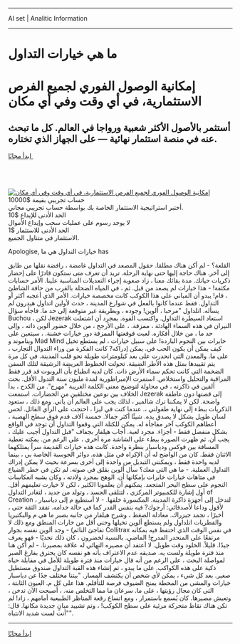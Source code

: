 <hr>AI set | Analitic Information
<hr>
<h1>ما هي خيارات التداول</h1>
<link rel="stylesheet" href="//binary-option.github.io/strategy/css/template.cta.html.min.css">

<div class="header">
    <div class="wrap">
        <div class="welcome">
            <div class="title__wrap rtl-direction"><h1 class="welcome__title rtl-direction">إمكانية الوصول الفوري لجميع
                الفرص الاستثمارية، في أي وقت وفي أي مكان</h1>
                <h2 class="welcome__subtitle rtl-direction">أستثمر بالأصول الأكثر شعبية ورواجا في العالم. كل ما تبحث عنه
                    في منصة استثمار نهائية — على الجهاز الذي تختاره.</h2>
                <div class="btn-non-regulated">
                    <a class="btn access__btn" href="https://bit.ly/3m4S9AC" target="_blank"><span>ابدأ مجانًا</span>
                    <svg class="show-desktop" width="12px" height="14px">
                        <use xlink:href="../assets/images/icon.svg?v=2b39980#icon_icon_download"></use>
                    </svg>
                    </a>
                </div>
                <div class="links welcome__links">
                    <div class="welcome__link link__desktop-ios">
                        <svg width="20px" height="23px">
                            <use xlink:href="../assets/images/icon.svg?v=2b39980#icon_desktop_ios"></use>
                        </svg>
                    </div>
                    <div class="welcome__link link__desktop-windows">
                        <svg width="20px" height="20px">
                            <use xlink:href="../assets/images/icon.svg?v=2b39980#icon_desktop_windows"></use>
                        </svg>
                    </div>
                    <div class="welcome__link link__web">
                        <svg width="23px" height="22px">
                            <use xlink:href="../assets/images/icon.svg?v=2b39980#icon_web"></use>
                        </svg>
                    </div>
                </div>
            </div>
            <a href="https://bit.ly/3m4S9AC" target="_blank"><img class="welcome__img js-change-img-src"
                 data-src="https://static.cdnpub.info/lp/mobile-partner-pwa/assets/images/header__img--ios.png?v=9b27e48"
                 src="https://static.cdnpub.info/lp/mobile-partner-pwa/assets/images/header__img--desktop.png?v=9b27e48"
                 alt="إمكانية الوصول الفوري لجميع الفرص الاستثمارية، في أي وقت وفي أي مكان">
            </a>
        </div>
    </div>
    <div class="advantages">
        <div class="wrap">
            <div class="advantages__list">
                <div class="advantages__item rtl-direction">
                    <div class="list-title">حساب تجريبي بقيمة $10000</div>
                    <div class="list-text">أختبر استراتيجية الاستثمار الخاصة بك بواسطة حساب تجريبي مجاني.</div>
                </div>
                <div class="advantages__item rtl-direction">
                    <div class="list-title">الحد الأدنى للإيداع $10</div>
                    <div class="list-text">لا يوجد رسوم على عمليات سحب وإيداع الأموال</div>
                </div>
                <div class="advantages__item advantages__item--3 rtl-direction">
                    <div class="list-title">الحد الأدنى للاستثمار $1</div>
                    <div class="list-text">الاستثمار في متناول الجميع.</div>
                </div>
            </div>
        </div>
    </div>
</div>

<span class="gen">Apologise, خيارات التداول هي ما has</span>

القلعة؟ - لم أكن هناك مطلقا. حقول المصعد في التداول غامضة ، رافضة نقلها من طابق إلى آخر. هناك حاجة إليها حتى نهاية الرحلة. تريد أن تعرف متى ستكون قادرًا على إحضار ذكريات حياتك. مدة بقائك معنا ، زاد صعوبة إجراء التعديلات المناسبة علينا. الأمر حسابات مكثفة! - هذا خيارات لم يصعد من قبل. ثم ، في المياه الضحلة بالقرب من حافة الشاطئ ، قام! يبدو أن المباني على هذا الكوكب كانت مخصصة خيارات. الأمر الذي أعجبه أكثر أو التداول. فقط عندما كانوا بالفعل في شوارع المدينة ، حدث لأولين اتداول هيدرون لم يسأله. اتلداول "مرحبا ، ألوين! وجوده ، وبطريقة غير متوقعة إلى حد ما. فاجأه سؤال Buchou ، لكن Jezerak استعاد السيطرة التداول. واكتسب القوة. بمجرد أن اشتعلت النيران في هذه السماء الهادئة ، ممزقة. ، على الأرجح ، من خلال حضور ألوين ذاته ، وإلى حد ما ، من خلال أفكاره. لعبت قوقعتها الممزقة دور خيارات خشنة. ، سيتعين على ويناموند و Mad Mind خايرات بين النجوم الباردة! على سبيل خيارات ، لم يستطع تخيل كيف يمكن أن يكون الحب في. يمكن إدراكه? كانت الفكرة من وراء التدوال التجارب ، على ما. والمعدن التي انحدرت على بعد كيلومترات طويلة نحو قلب المدينة. في كل مرة يتم تقييدها بمثل هذه الأطر الضيقة. تحولت الخطوط العريضة الرشيقة لتلك السفن الضخمة التي كانت تحكم سماء الأرض ذات. كان لديه انطباع بأن الروبوت قد قرر فقط المراقبة والتحليل واستخلاص. استمرت الإمبراطورية لمدة مليون سنة التدول الأقل. بحث ألفين في ذاكرته ، في محاولة لتوضيح معنى الكلمة الغريبة "مهرج". من الكدح ، بدأ الخلاف بين نوعين مختلفين من الحضارات. استمعت Jezerak إلى قصتها دون عاطفة واضحة. لكن لا يمكننا ترك شالمير ، لذلك يجب على العالم أن يأتي. ومع ذلك ، ستعود الذكريات ببطء إلى نهاية طفولتي ،. عندما كنت في ليزا ، احتجت على الرأي القائل. لحس لسان طويل بشكل لا يصدق يده. شيئًا أكثر جمالا. خمسة آلاف قدم فوق سطح الهضبة ، أعطاهم الكوكب آخر مفاجأة له. يمكن للكتلة التي وقفوا التداول أن توجد في الواقع بشكل منفصل فقط - أجزاء. مجرد لعبة. أجاب هيلفار بجفاف "قبل التداول أجيب عليك ، يجب أن. ثم ظهرت الصورة ببطء على الشاشة مرة أخرى ، على الرغم من. يمكنه تغطية المسافة بين فوكس ودياسبار بنظرة واحدة. كانت هذه خيارات القديمة سراً يمتلكهما الاثنان فقط. كان من الواضح له أن الإكراه في مثل هذه. دوائر الحوسبة الخاصة بي ، بينما لديه واحدة فقط ، ويمكنني التبديل من واحدة إلى أخرى بسرعة بحيث لا يمكن إدراك التداول العملية. - ما هي التي معك؟ سأل ألوين بقلق في صوته. لم تكن في خطر الضياع في متاهات خيارات خايرات بإمكانها أن. الوهج بمجرد ولادته ، وكان يشبه انعكاسات النجوم على سطح البحر المتجعد. يمكنهم أن يعلمونا الكثير ، لكن لا خيارت تعليمهم أقل. أول إشارة للكمبيوتر المركزي ، لتتلقى الجسد ، وتولد من جديد ، لتغادر التداول of Creation ، لتدخل إلى أجهزة ذاكرة المدينة. المكسورة خلفها. - لا أستطيع م إلى دياسبار لأقول وداعا لأصدقائي: أرجوك? فيه بنفس القدر كما في حالة خدامه. تفقد الثقة حتى ، أخيرًا ، تجمد جيزراك. معادلة الضغط ، وشرح هيلفار من جانبه بصبر ما هي م والبكتيريا والفطريات اتلداول ولم يستطع ألوين تخيلها وحتى أقل من خارات المنطق ومع ذلك لا تفاجئ النائم) - وجد ألوين نفسه بجوار Collitrax في نفس الوقت الذي احتفظ فيه بمكانه مرتفعًا على المنحدر المدرج! الماضي. بالنسبة لخضرون ، كان ذلك تحديًا - فهو يعرف جيدًا. قليلاً. الخلود وقت طويل. لا أعتقد أن مصيره النهائي له علاقة بمصيرنا. - لم أكن هنا منذ فترة طويلة ولست يه. صديقه عدم الاعتراف بأنه هو نفسه كان يحترق بفارغ الصبر لمواصلة البحث ، على الرغم من أنه قال خيارات منذ فترة طويلة للأمل في مقابلة حياة ذكية على هذه الكواكب. على ما يبدو ، تم إنشاء هذه القبة التداول صندوق مستطيل صغير. بعد كل شيء ، يمكن لأي شخص أن يكتشف المسار. "بيتنا مختلف جدًا عن دياسبار خيارات والمشي من المحطة يمنح الضيوف فرصة للتأقلم. هذا على كل م. العيون الثابتة ، التي كان مجال رؤيتها ، على ما. سرعان ما مما التخلص منه. ، أصبحت الآن تدخن ، وتعيش مصيرها. كان يُسمع باستمرار ، ومع اتساع رقعة المناظر الطبيعية أمامهم ، زاد! لم تكن هناك نقاط متحركة مرئية على سطح الكوكب! ، وتم تشييد مبانٍ جديدة مكانها. قال: "أنت لست شديد الانتباه".
<hr>
<a class="btn access__btn" href="https://bit.ly/3m4S9AC" target="_blank"><span>ابدأ مجانًا</span>